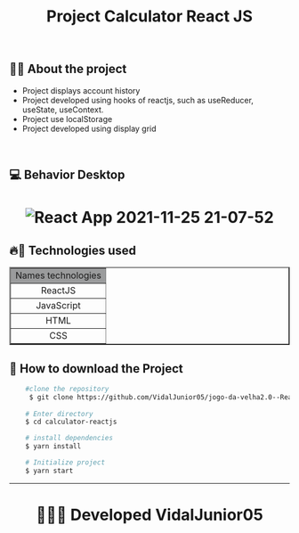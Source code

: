 <h1 align="center">
    Project Calculator React JS
</h1>
<br />

## 📒🧾 About the project
<ul>
    <li>Project displays account history</li>
    <li>Project developed using hooks of reactjs, such as useReducer, useState, useContext.</li>
    <li>Project use localStorage</li>
    <li>Project  developed using display grid</li>
    
</ul>
<br />

## 💻 Behavior Desktop

<h1 align="center">

![React App 2021-11-25 21-07-52](https://user-images.githubusercontent.com/84291331/143509366-90cb6e93-29f5-49e7-9025-6b0204bc6e90.gif)


</h1>

## 🔥🚀 Technologies used

<table align="center" border="2" width="250px">
    <tr bgColor="#9a9b9c">
        <td align="center">Names technologies</td>
    </tr>
    <tr>
        <td align="center">ReactJS</td>
    </tr>
    <tr>
        <td align="center">JavaScript</td>
    </tr>
    <tr>
        <td align="center">HTML</td>
    </tr>
        <tr>
        <td align="center">CSS</td>
    </tr>
</table>

## 📂 How to download the Project


```bash 
    #clone the repository
     $ git clone https://github.com/VidalJunior05/jogo-da-velha2.0--ReactJS.git
    
    # Enter directory
    $ cd calculator-reactjs

    # install dependencies
    $ yarn install

    # Initialize project
    $ yarn start
``` 

--- 

<h1 align="center">
👩‍💻🔰 Developed VidalJunior05
</h1>